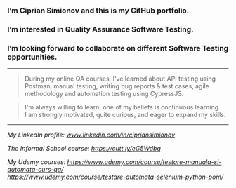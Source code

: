 ### I’m Ciprian Simionov and this is my GitHub portfolio.

### I’m interested in Quality Assurance Software Testing.

### I’m looking forward to collaborate on different Software Testing opportunities.

----------------------------------------------------------------

> During my online QA courses, I've learned about API testing using Postman, manual testing, writing bug reports & test cases, agile methodology and automation testing using CypressJS.

> I'm always willing to learn, one of my beliefs is continuous learning. \
> I am strongly motivated, quite curious, and eager to expand my skills.

----------------------------------------------------------------

*My LinkedIn profile: www.linkedin.com/in/cipriansimionov*

*The Informal School course: https://cutt.ly/eG5Wdbq*

*My Udemy courses: https://www.udemy.com/course/testare-manuala-si-automata-curs-qa/ \
		 https://www.udemy.com/course/testare-automata-selenium-python-pom/*